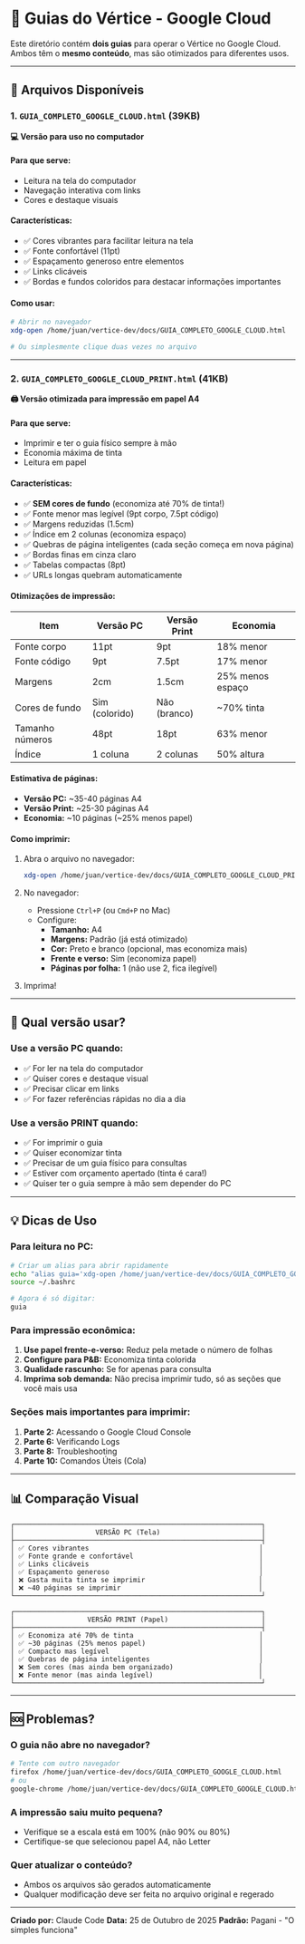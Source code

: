 # 📖 Guias do Vértice - Google Cloud

Este diretório contém **dois guias** para operar o Vértice no Google Cloud. Ambos têm o **mesmo conteúdo**, mas são otimizados para diferentes usos.

---

## 📁 Arquivos Disponíveis

### 1. `GUIA_COMPLETO_GOOGLE_CLOUD.html` (39KB)
**💻 Versão para uso no computador**

#### Para que serve:
- Leitura na tela do computador
- Navegação interativa com links
- Cores e destaque visuais

#### Características:
- ✅ Cores vibrantes para facilitar leitura na tela
- ✅ Fonte confortável (11pt)
- ✅ Espaçamento generoso entre elementos
- ✅ Links clicáveis
- ✅ Bordas e fundos coloridos para destacar informações importantes

#### Como usar:
```bash
# Abrir no navegador
xdg-open /home/juan/vertice-dev/docs/GUIA_COMPLETO_GOOGLE_CLOUD.html

# Ou simplesmente clique duas vezes no arquivo
```

---

### 2. `GUIA_COMPLETO_GOOGLE_CLOUD_PRINT.html` (41KB)
**🖨️ Versão otimizada para impressão em papel A4**

#### Para que serve:
- Imprimir e ter o guia físico sempre à mão
- Economia máxima de tinta
- Leitura em papel

#### Características:
- ✅ **SEM cores de fundo** (economiza até 70% de tinta!)
- ✅ Fonte menor mas legível (9pt corpo, 7.5pt código)
- ✅ Margens reduzidas (1.5cm)
- ✅ Índice em 2 colunas (economiza espaço)
- ✅ Quebras de página inteligentes (cada seção começa em nova página)
- ✅ Bordas finas em cinza claro
- ✅ Tabelas compactas (8pt)
- ✅ URLs longas quebram automaticamente

#### Otimizações de impressão:
| Item | Versão PC | Versão Print | Economia |
|------|-----------|--------------|----------|
| Fonte corpo | 11pt | 9pt | 18% menor |
| Fonte código | 9pt | 7.5pt | 17% menor |
| Margens | 2cm | 1.5cm | 25% menos espaço |
| Cores de fundo | Sim (colorido) | Não (branco) | ~70% tinta |
| Tamanho números | 48pt | 18pt | 63% menor |
| Índice | 1 coluna | 2 colunas | 50% altura |

#### Estimativa de páginas:
- **Versão PC:** ~35-40 páginas A4
- **Versão Print:** ~25-30 páginas A4
- **Economia:** ~10 páginas (~25% menos papel)

#### Como imprimir:
1. Abra o arquivo no navegador:
   ```bash
   xdg-open /home/juan/vertice-dev/docs/GUIA_COMPLETO_GOOGLE_CLOUD_PRINT.html
   ```

2. No navegador:
   - Pressione `Ctrl+P` (ou `Cmd+P` no Mac)
   - Configure:
     - **Tamanho:** A4
     - **Margens:** Padrão (já está otimizado)
     - **Cor:** Preto e branco (opcional, mas economiza mais)
     - **Frente e verso:** Sim (economiza papel)
     - **Páginas por folha:** 1 (não use 2, fica ilegível)

3. Imprima!

---

## 🎯 Qual versão usar?

### Use a **versão PC** quando:
- ✅ For ler na tela do computador
- ✅ Quiser cores e destaque visual
- ✅ Precisar clicar em links
- ✅ For fazer referências rápidas no dia a dia

### Use a **versão PRINT** quando:
- ✅ For imprimir o guia
- ✅ Quiser economizar tinta
- ✅ Precisar de um guia físico para consultas
- ✅ Estiver com orçamento apertado (tinta é cara!)
- ✅ Quiser ter o guia sempre à mão sem depender do PC

---

## 💡 Dicas de Uso

### Para leitura no PC:
```bash
# Criar um alias para abrir rapidamente
echo "alias guia='xdg-open /home/juan/vertice-dev/docs/GUIA_COMPLETO_GOOGLE_CLOUD.html'" >> ~/.bashrc
source ~/.bashrc

# Agora é só digitar:
guia
```

### Para impressão econômica:
1. **Use papel frente-e-verso:** Reduz pela metade o número de folhas
2. **Configure para P&B:** Economiza tinta colorida
3. **Qualidade rascunho:** Se for apenas para consulta
4. **Imprima sob demanda:** Não precisa imprimir tudo, só as seções que você mais usa

### Seções mais importantes para imprimir:
1. **Parte 2:** Acessando o Google Cloud Console
2. **Parte 6:** Verificando Logs
3. **Parte 8:** Troubleshooting
4. **Parte 10:** Comandos Úteis (Cola)

---

## 📊 Comparação Visual

```
┌─────────────────────────────────────────────────────────────┐
│                    VERSÃO PC (Tela)                         │
├─────────────────────────────────────────────────────────────┤
│ ✅ Cores vibrantes                                          │
│ ✅ Fonte grande e confortável                               │
│ ✅ Links clicáveis                                          │
│ ✅ Espaçamento generoso                                     │
│ ❌ Gasta muita tinta se imprimir                            │
│ ❌ ~40 páginas se imprimir                                  │
└─────────────────────────────────────────────────────────────┘

┌─────────────────────────────────────────────────────────────┐
│                  VERSÃO PRINT (Papel)                       │
├─────────────────────────────────────────────────────────────┤
│ ✅ Economiza até 70% de tinta                               │
│ ✅ ~30 páginas (25% menos papel)                            │
│ ✅ Compacto mas legível                                     │
│ ✅ Quebras de página inteligentes                           │
│ ❌ Sem cores (mas ainda bem organizado)                     │
│ ❌ Fonte menor (mas ainda legível)                          │
└─────────────────────────────────────────────────────────────┘
```

---

## 🆘 Problemas?

### O guia não abre no navegador?
```bash
# Tente com outro navegador
firefox /home/juan/vertice-dev/docs/GUIA_COMPLETO_GOOGLE_CLOUD.html
# ou
google-chrome /home/juan/vertice-dev/docs/GUIA_COMPLETO_GOOGLE_CLOUD.html
```

### A impressão saiu muito pequena?
- Verifique se a escala está em 100% (não 90% ou 80%)
- Certifique-se que selecionou papel A4, não Letter

### Quer atualizar o conteúdo?
- Ambos os arquivos são gerados automaticamente
- Qualquer modificação deve ser feita no arquivo original e regerado

---

**Criado por:** Claude Code
**Data:** 25 de Outubro de 2025
**Padrão:** Pagani - "O simples funciona"
